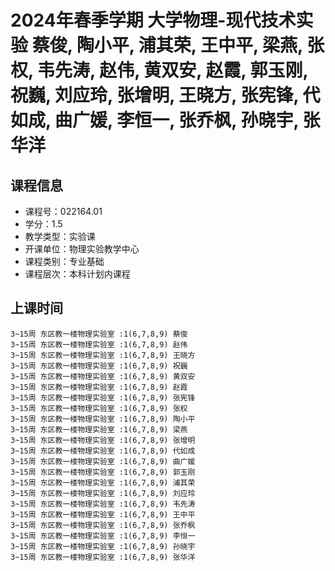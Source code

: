 # 2024年春季学期 大学物理-现代技术实验 蔡俊, 陶小平, 浦其荣, 王中平, 梁燕, 张权, 韦先涛, 赵伟, 黄双安, 赵霞, 郭玉刚, 祝巍, 刘应玲, 张增明, 王晓方, 张宪锋, 代如成, 曲广媛, 李恒一, 张乔枫, 孙晓宇, 张华洋






## 课程信息

- 课程号：022164.01
- 学分：1.5
- 教学类型：实验课
- 开课单位：物理实验教学中心
- 课程类别：专业基础
- 课程层次：本科计划内课程

## 上课时间

```
3~15周 东区教一楼物理实验室 :1(6,7,8,9) 蔡俊
3~15周 东区教一楼物理实验室 :1(6,7,8,9) 赵伟
3~15周 东区教一楼物理实验室 :1(6,7,8,9) 王晓方
3~15周 东区教一楼物理实验室 :1(6,7,8,9) 祝巍
3~15周 东区教一楼物理实验室 :1(6,7,8,9) 黄双安
3~15周 东区教一楼物理实验室 :1(6,7,8,9) 赵霞
3~15周 东区教一楼物理实验室 :1(6,7,8,9) 张宪锋
3~15周 东区教一楼物理实验室 :1(6,7,8,9) 张权
3~15周 东区教一楼物理实验室 :1(6,7,8,9) 陶小平
3~15周 东区教一楼物理实验室 :1(6,7,8,9) 梁燕
3~15周 东区教一楼物理实验室 :1(6,7,8,9) 张增明
3~15周 东区教一楼物理实验室 :1(6,7,8,9) 代如成
3~15周 东区教一楼物理实验室 :1(6,7,8,9) 曲广媛
3~15周 东区教一楼物理实验室 :1(6,7,8,9) 郭玉刚
3~15周 东区教一楼物理实验室 :1(6,7,8,9) 浦其荣
3~15周 东区教一楼物理实验室 :1(6,7,8,9) 刘应玲
3~15周 东区教一楼物理实验室 :1(6,7,8,9) 韦先涛
3~15周 东区教一楼物理实验室 :1(6,7,8,9) 王中平
3~15周 东区教一楼物理实验室 :1(6,7,8,9) 张乔枫
3~15周 东区教一楼物理实验室 :1(6,7,8,9) 李恒一
3~15周 东区教一楼物理实验室 :1(6,7,8,9) 孙晓宇
3~15周 东区教一楼物理实验室 :1(6,7,8,9) 张华洋
```


